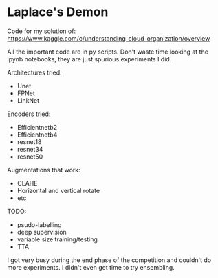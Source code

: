 # Laplace's Demon
Code for my solution of: https://www.kaggle.com/c/understanding_cloud_organization/overview


All the important code are in py scripts. Don't waste time looking at the ipynb notebooks, they are just spurious experiments I did.

Architectures tried:
- Unet
- FPNet
- LinkNet

Encoders tried:
- Efficientnetb2
- Efficientnetb4
- resnet18
- resnet34
- resnet50

Augmentations that work:
- CLAHE 
- Horizontal and vertical rotate
- etc

TODO:
- psudo-labelling
- deep supervision
- variable size training/testing
- TTA

I got very busy during the end phase of the competition and couldn't do more experiments. I didn't even get time to try ensembling.
